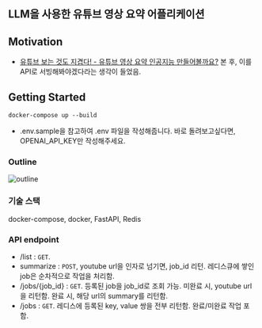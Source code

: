 ## LLM을 사용한 유튜브 영상 요약 어플리케이션

## Motivation
- [유튜브 보는 것도 지겹다! - 유튜브 영상 요약 인공지능 만들어볼까요?](https://www.youtube.com/watch?v=g77Ob5_hPKE) 본 후, 이를 API로 서빙해봐야겠다라는 생각이 들었음.

  

## Getting Started
``` docker-compose up --build ```
* .env.sample을 참고하여 .env 파일을 작성해줍니다. 바로 돌려보고싶다면, OPENAI_API_KEY만 작성해주세요.  




### Outline
![outline](imgs/outline2.png)



### 기술 스택
docker-compose, docker, FastAPI, Redis



### API endpoint
- /list : `GET`. 
- summarize : `POST`, youtube url을 인자로 넘기면, job_id 리턴. 레디스큐에 쌓인 job은 순차적으로 작업을 처리함.
- /jobs/{job_id} : `GET`. 등록된 job을 job_id로 조회 가능. 미완료 시, youtube url을 리턴함. 완료 시, 해당 url의 summary를 리턴함.
- /jobs : `GET`. 레디스에 등록된 key, value 쌍을 전부 리턴함. 완료/미완료 작업 포함.


